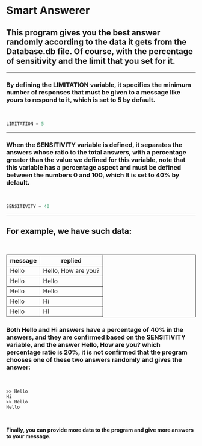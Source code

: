 # Smart Answerer

## This program gives you the best answer randomly according to the data it gets from the Database.db file. Of course, with the percentage of sensitivity and the limit that you set for it.

<hr>

### By defining the LIMITATION variable, it specifies the minimum number of responses that must be given to a message like yours to respond to it, which is set to 5 by default.

<br>

```python
LIMITATION = 5
```

<hr>

### When the SENSITIVITY variable is defined, it separates the answers whose ratio to the total answers, with a percentage greater than the value we defined for this variable, note that this variable has a percentage aspect and must be defined between the numbers 0 and 100, which It is set to 40% by default.

<br>

```python
SENSITIVITY = 40
```

<hr>

## For example, we have such data:

<br>

<table border>
    <thead>
        <tr>
            <th>message</th>
            <th>replied</th>
        </tr>
    </thead>
    <tbody>
        <tr>
            <td>Hello</td>
            <td>Hello, How are you?</td>
        </tr>
        <tr>
            <td>Hello</td>
            <td>Hello</td>
        </tr>
        <tr>
            <td>Hello</td>
            <td>Hello</td>
        </tr>
        <tr>
            <td>Hello</td>
            <td>Hi</td>
        </tr>
        <tr>
            <td>Hello</td>
            <td>Hi</td>
        </tr>
    </tbody>
</table>

### Both Hello and Hi answers have a percentage of 40% in the answers, and they are confirmed based on the SENSITIVITY variable, and the answer Hello, How are you? which percentage ratio is 20%, it is not confirmed that the program chooses one of these two answers randomly and gives the answer:

<br>

```console
>> Hello
Hi
>> Hello
Hello
```

<br>

**Finally, you can provide more data to the program and give more answers to your message.**
